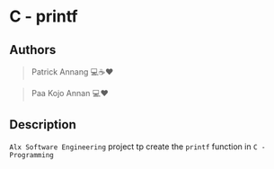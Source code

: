# C - printf

## Authors

> Patrick Annang :computer::coffee::heart:

> Paa Kojo Annan :computer::hearts:

## Description

`Alx Software Engineering` project tp create the `printf` function in `C - Programming`

